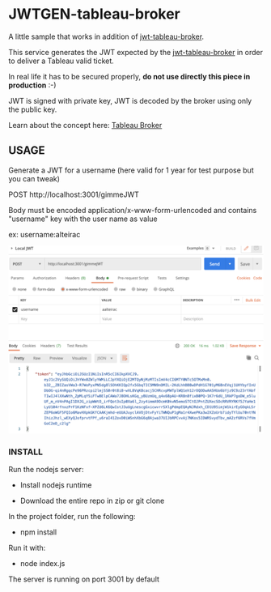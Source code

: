   

# JWTGEN-tableau-broker

  

A little sample that works in addition of [jwt-tableau-broker](https://github.com/aalteirac/jwt-tableau-broker).

This service generates the JWT expected by the [jwt-tableau-broker](https://github.com/aalteirac/jwt-tableau-broker) in order to deliver a Tableau valid ticket.

In real life it has to be secured properly, **do not use directly this piece in production** :-)

JWT is signed with private key, JWT is decoded by the broker using only the public key.

Learn about the concept here: [Tableau Broker](https://anthony-alteirac.medium.com/tableau-trusted-authentication-the-ticket-broker-cloud-friendly-709789942aa3)  

## USAGE

  

Generate a JWT for a username (here valid for 1 year for test purpose but you can tweak)

  

POST http://localhost:3001/gimmeJWT

  

Body must be encoded application/x-www-form-urlencoded and contains "username" key with the user name as value

  

ex: username:alteirac

  

![ScreenShot](https://raw.githubusercontent.com/aalteirac/jwtgen-tableau-broker/master/one.png)

  

### INSTALL

Run the nodejs server:

- Install nodejs runtime

- Download the entire repo in zip or git clone

  

In the project folder, run the following:

- npm install

  

Run it with:

- node index.js

  

The server is running on port 3001 by default